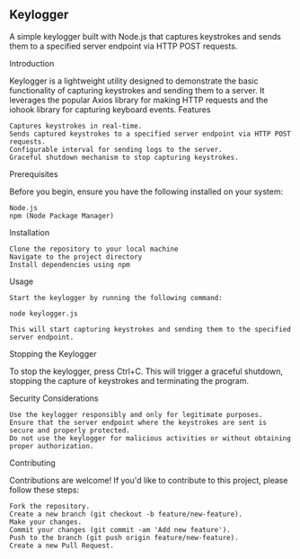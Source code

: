 ## Keylogger

A simple keylogger built with Node.js that captures keystrokes and sends them to a specified server endpoint via HTTP POST requests.

Introduction

Keylogger is a lightweight utility designed to demonstrate the basic functionality of capturing keystrokes and sending them to a server. It leverages the popular Axios library for making HTTP requests and the iohook library for capturing keyboard events.
Features

    Captures keystrokes in real-time.
    Sends captured keystrokes to a specified server endpoint via HTTP POST requests.
    Configurable interval for sending logs to the server.
    Graceful shutdown mechanism to stop capturing keystrokes.

Prerequisites

Before you begin, ensure you have the following installed on your system:

    Node.js
    npm (Node Package Manager)

Installation

    Clone the repository to your local machine
    Navigate to the project directory
    Install dependencies using npm

Usage

    Start the keylogger by running the following command:

    node keylogger.js

    This will start capturing keystrokes and sending them to the specified server endpoint.

Stopping the Keylogger

To stop the keylogger, press Ctrl+C. This will trigger a graceful shutdown, stopping the capture of keystrokes and terminating the program.

Security Considerations

    Use the keylogger responsibly and only for legitimate purposes.
    Ensure that the server endpoint where the keystrokes are sent is secure and properly protected.
    Do not use the keylogger for malicious activities or without obtaining proper authorization.

Contributing

Contributions are welcome! If you'd like to contribute to this project, please follow these steps:

    Fork the repository.
    Create a new branch (git checkout -b feature/new-feature).
    Make your changes.
    Commit your changes (git commit -am 'Add new feature').
    Push to the branch (git push origin feature/new-feature).
    Create a new Pull Request.
